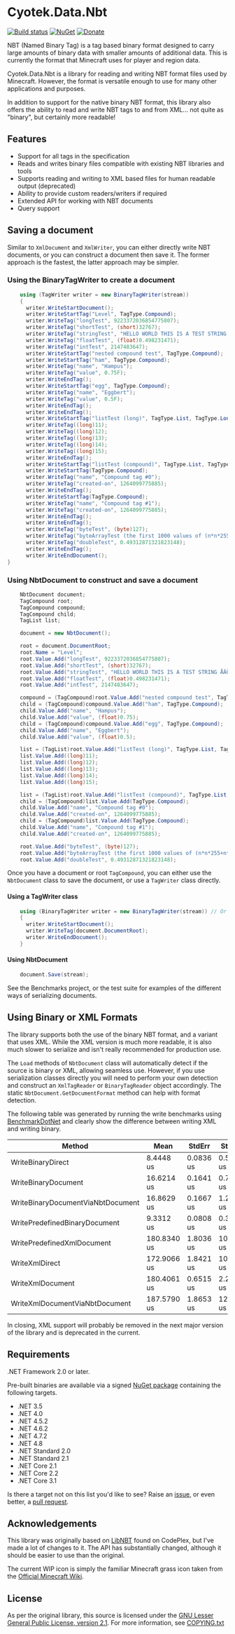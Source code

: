 # Cyotek.Data.Nbt

[![Build status][1]][2]
[![NuGet][3]][4]
[![Donate][5]][6]

NBT (Named Binary Tag) is a tag based binary format designed to
carry large amounts of binary data with smaller amounts of
additional data. This is currently the format that Minecraft
uses for player and region data.

Cyotek.Data.Nbt is a library for reading and writing NBT format
files used by Minecraft. However, the format is versatile enough
to use for many other applications and purposes.

In addition to support for the native binary NBT format, this
library also offers the ability to read and write NBT tags to
and from XML... not quite as "binary", but certainly more
readable!

## Features

* Support for all tags in the specification
* Reads and writes binary files compatible with existing NBT
  libraries and tools
* Supports reading and writing to XML based files for human
  readable output (deprecated)
* Ability to provide custom readers/writers if required
* Extended API for working with NBT documents
* Query support

## Saving a document

Similar to `XmlDocument` and `XmlWriter`, you can either
directly write NBT documents, or you can construct a document
then save it. The former approach is the fastest, the latter
approach may be simpler.

### Using the BinaryTagWriter to create a document

```csharp
    using (TagWriter writer = new BinaryTagWriter(stream))
    {
      writer.WriteStartDocument();
      writer.WriteStartTag("Level", TagType.Compound);
      writer.WriteTag("longTest", 9223372036854775807);
      writer.WriteTag("shortTest", (short)32767);
      writer.WriteTag("stringTest", "HELLO WORLD THIS IS A TEST STRING ÅÄÖ!");
      writer.WriteTag("floatTest", (float)0.498231471);
      writer.WriteTag("intTest", 2147483647);
      writer.WriteStartTag("nested compound test", TagType.Compound);
      writer.WriteStartTag("ham", TagType.Compound);
      writer.WriteTag("name", "Hampus");
      writer.WriteTag("value", 0.75F);
      writer.WriteEndTag();
      writer.WriteStartTag("egg", TagType.Compound);
      writer.WriteTag("name", "Eggbert");
      writer.WriteTag("value", 0.5F);
      writer.WriteEndTag();
      writer.WriteEndTag();
      writer.WriteStartTag("listTest (long)", TagType.List, TagType.Long, 5);
      writer.WriteTag((long)11);
      writer.WriteTag((long)12);
      writer.WriteTag((long)13);
      writer.WriteTag((long)14);
      writer.WriteTag((long)15);
      writer.WriteEndTag();
      writer.WriteStartTag("listTest (compound)", TagType.List, TagType.Compound, 2);
      writer.WriteStartTag(TagType.Compound);
      writer.WriteTag("name", "Compound tag #0");
      writer.WriteTag("created-on", 1264099775885);
      writer.WriteEndTag();
      writer.WriteStartTag(TagType.Compound);
      writer.WriteTag("name", "Compound tag #1");
      writer.WriteTag("created-on", 1264099775885);
      writer.WriteEndTag();
      writer.WriteEndTag();
      writer.WriteTag("byteTest", (byte)127);
      writer.WriteTag("byteArrayTest (the first 1000 values of (n*n*255+n*7)%100, starting with n=0 (0, 62, 34, 16, 8, ...))", SampleByteArray);
      writer.WriteTag("doubleTest", 0.49312871321823148);
      writer.WriteEndTag();
      writer.WriteEndDocument();
}
```

### Using NbtDocument to construct and save a document

```csharp
    NbtDocument document;
    TagCompound root;
    TagCompound compound;
    TagCompound child;
    TagList list;

    document = new NbtDocument();

    root = document.DocumentRoot;
    root.Name = "Level";
    root.Value.Add("longTest", 9223372036854775807);
    root.Value.Add("shortTest", (short)32767);
    root.Value.Add("stringTest", "HELLO WORLD THIS IS A TEST STRING ÅÄÖ!");
    root.Value.Add("floatTest", (float)0.498231471);
    root.Value.Add("intTest", 2147483647);

    compound = (TagCompound)root.Value.Add("nested compound test", TagType.Compound);
    child = (TagCompound)compound.Value.Add("ham", TagType.Compound);
    child.Value.Add("name", "Hampus");
    child.Value.Add("value", (float)0.75);
    child = (TagCompound)compound.Value.Add("egg", TagType.Compound);
    child.Value.Add("name", "Eggbert");
    child.Value.Add("value", (float)0.5);

    list = (TagList)root.Value.Add("listTest (long)", TagType.List, TagType.Long);
    list.Value.Add((long)11);
    list.Value.Add((long)12);
    list.Value.Add((long)13);
    list.Value.Add((long)14);
    list.Value.Add((long)15);

    list = (TagList)root.Value.Add("listTest (compound)", TagType.List, TagType.Compound);
    child = (TagCompound)list.Value.Add(TagType.Compound);
    child.Value.Add("name", "Compound tag #0");
    child.Value.Add("created-on", 1264099775885);
    child = (TagCompound)list.Value.Add(TagType.Compound);
    child.Value.Add("name", "Compound tag #1");
    child.Value.Add("created-on", 1264099775885);

    root.Value.Add("byteTest", (byte)127);
    root.Value.Add("byteArrayTest (the first 1000 values of (n*n*255+n*7)%100, starting with n=0 (0, 62, 34, 16, 8, ...))", SampleByteArray);
    root.Value.Add("doubleTest", 0.49312871321823148);
```

Once you have a document or root `TagCompound`, you can either
use the `NbtDocument` class to save the document, or use a
`TagWriter` class directly.

#### Using a TagWriter class

```csharp
    using (BinaryTagWriter writer = new BinaryTagWriter(stream)) // Or XmlTagWriter
    {
      writer.WriteStartDocument();
      writer.WriteTag(document.DocumentRoot);
      writer.WriteEndDocument();
    }
```

#### Using NbtDocument

```csharp
    document.Save(stream);
```

See the Benchmarks project, or the test suite for examples of
the different ways of serializing documents.

## Using Binary or XML Formats

The library supports both the use of the binary NBT format, and
a variant that uses XML. While the XML version is much more
readable, it is also much slower to serialize and isn't really
recommended for production use.

The `Load` methods of `NbtDocument` class will automatically
detect if the source is binary or XML, allowing seamless use.
However, if you use serialization classes directly you will need
to perform your own detection and construct an `XmlTagReader` or
`BinaryTagReader` object accordingly. The static
`NbtDocument.GetDocumentFormat` method can help with format
detection.

The following table was generated by running the write
benchmarks using [BenchmarkDotNet][10] and clearly show the
difference between writing XML and writing binary.

|                             Method |        Mean |    StdErr |     StdDev |      Median |   Gen 0 | Allocated |
| ---------------------------------- |------------ |---------- |----------- |------------ |-------- |---------- |
|                  WriteBinaryDirect |   8.4448 us | 0.0836 us |  0.5733 us |   8.1153 us |  3.4424 |   6.67 kB |
|                WriteBinaryDocument |  16.6214 us | 0.1641 us |  0.7337 us |  16.1428 us |  5.4867 |  10.12 kB |
|  WriteBinaryDocumentViaNbtDocument |  16.8629 us | 0.1667 us |  1.2696 us |  16.0460 us |  5.6095 |  10.14 kB |
|      WritePredefinedBinaryDocument |   9.3312 us | 0.0808 us |  0.3129 us |   9.1901 us |  3.6070 |   6.86 kB |
|         WritePredefinedXmlDocument | 180.8340 us | 1.8036 us | 10.8217 us | 177.5857 us | 23.9909 |  50.56 kB |
|                     WriteXmlDirect | 172.9066 us | 1.8421 us | 10.2566 us | 167.6837 us | 24.0885 |  50.37 kB |
|                   WriteXmlDocument | 180.4061 us | 0.6515 us |  2.2568 us | 179.7206 us | 29.5038 |   53.8 kB |
|     WriteXmlDocumentViaNbtDocument | 187.5790 us | 1.8653 us | 12.7877 us | 182.9234 us | 28.5127 |  53.82 kB |

In closing, XML support will probably be removed in the next
major version of the library and is deprecated in the current.

## Requirements

.NET Framework 2.0 or later.

Pre-built binaries are available via a signed [NuGet package][3]
containing the following targets.

* .NET 3.5
* .NET 4.0
* .NET 4.5.2
* .NET 4.6.2
* .NET 4.7.2
* .NET 4.8
* .NET Standard 2.0
* .NET Standard 2.1
* .NET Core 2.1
* .NET Core 2.2
* .NET Core 3.1

Is there a target not on this list you'd like to see? Raise an
[issue][7], or even better, a [pull request][8].

## Acknowledgements

This library was originally based on [LibNBT][13] found on
CodePlex, but I've made a lot of changes to it. The API has
substantially changed, although it should be easier to use than
the original.

The current WIP icon is simply the familiar Minecraft grass icon
taken from the [Official Minecraft Wiki][11].

## License

As per the original library, this source is licensed under the
[GNU Lesser General Public License, version 2.1][9]. For more
information, see [COPYING.txt](COPYING.txt)

[1]: https://ci.appveyor.com/api/projects/status/d2l6xj7mbv5rkc92?svg=true
[2]: https://ci.appveyor.com/project/cyotek/cyotek-data-nbt
[3]: https://www.nuget.org/packages/Cyotek.Data.Nbt/
[4]: https://img.shields.io/nuget/v/Cyotek.Data.Nbt.svg
[5]: https://www.paypalobjects.com/en_US/i/btn/btn_donate_SM.gif
[6]: https://paypal.me/cyotek
[7]: https://github.com/cyotek/Cyotek.Data.Nbt/issues
[8]: https://github.com/cyotek/Cyotek.Data.Nbt/pulls
[9]: https://www.gnu.org/licenses/old-licenses/lgpl-2.1.html
[10]: http://benchmarkdotnet.org/
[11]: https://minecraft.gamepedia.com/File:Grass_Block_JE7_BE6.png
[12]: http://libnbt.codeplex.com/
[13]: https://github.com/headhunter45/LibNBT
